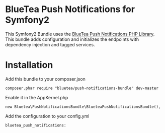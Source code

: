 BlueTea Push Notifications for Symfony2
==========================

This Symfony2 Bundle uses the <a href="https://www.bluetea.nl">BlueTea Push Notifications PHP Library</a>.
This bundle adds configuration and initializes the endpoints with dependency injection and tagged services.

# Installation

Add this bundle to your composer.json

```
composer.phar require "bluetea/push-notifications-bundle" dev-master
```

Enable it in the AppKernel.php

```
new Bluetea\PushNotificationsBundle\BlueteaPushNotificationsBundle(),
```

Add the configuration to your config.yml

```
bluetea_push_notifications:
```
